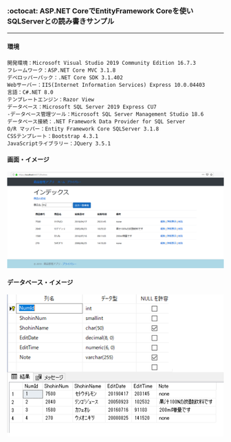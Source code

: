 ﻿### :octocat: ASP.NET CoreでEntityFramework Coreを使いSQLServerとの読み書きサンプル
___
#### 環境
```
開発環境：Microsoft Visual Studio 2019 Community Edition 16.7.3  
フレームワーク：ASP.NET Core MVC 3.1.8  
デベロッパーパック：.NET Core SDK 3.1.402  
Webサーバー：IIS(Internet Information Services) Express 10.0.04403  
言語：C#.NET 8.0  
テンプレートエンジン：Razor View  
データベース：Microsoft SQL Server 2019 Express CU7  
-データベース管理ツール：Microsoft SQL Server Management Studio 18.6  
データベース接続：.NET Framework Data Provider for SQL Server
O/R マッパー：Entity Framework Core SQLServer 3.1.8  
CSSテンプレート：Bootstrap 4.3.1  
JavaScriptライブラリー：JQuery 3.5.1
```

#### 画面・イメージ
![ReadmeImg](ReadmeImg.png)  

#### データベース・イメージ
![ReadmeImg](ReadmeImg2.png)  